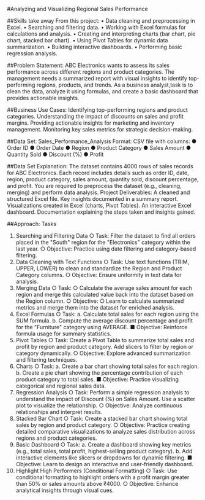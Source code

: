 #Analyzing and Visualizing Regional Sales Performance

##Skills take away From  this project:
•	Data cleaning and preprocessing in Excel.
•	Searching and filtering data.
•	Working with Excel formulas for calculations and analysis.
•	Creating and interpreting charts (bar chart, pie chart, stacked bar chart).
•	Using Pivot Tables for dynamic data summarization.
•	Building interactive dashboards.
•	Performing basic regression analysis.

##Problem Statement:
ABC Electronics wants to assess its sales performance across different regions and product categories. The management needs a summarized report with visual insights to identify top-performing regions, products, and trends. As a business analyst,task is to clean the data, analyze it using formulas, and create a basic dashboard that provides actionable insights.

##Business Use Cases:
Identifying top-performing regions and product categories.
Understanding the impact of discounts on sales and profit margins.
Providing actionable insights for marketing and inventory management.
Monitoring key sales metrics for strategic decision-making.

##Data Set:
Sales_Performance_Analysis
Format: CSV file with columns:
●	Order ID
●	Order Date
●	Region
●	Product Category
●	Sales Amount
●	Quantity Sold
●	Discount (%)
●	Profit

##Data Set Explanation:
The dataset contains 4000 rows of sales records for ABC Electronics. Each record includes details such as order ID, date, region, product category, sales amount, quantity sold, discount percentage, and profit. You are required to preprocess the dataset (e.g., cleaning, merging) and perform data analysis.
Project Deliverables:
A cleaned and structured Excel file.
Key insights documented in a summary report.
Visualizations created in Excel (charts, Pivot Tables).
An interactive Excel dashboard.
Documentation explaining the steps taken and insights gained.

##Approach:
Tasks
1.	Searching and Filtering Data
○	Task: Filter the dataset to find all orders placed in the "South" region for the "Electronics" category within the last year.
○	Objective: Practice using date filtering and category-based filtering.
2.	Data Cleaning with Text Functions
○	Task: Use text functions (TRIM, UPPER, LOWER) to clean and standardize the Region and Product Category columns.
○	Objective: Ensure uniformity in text data for analysis.
3.	Merging Data
○	Task:
○	Calculate the average sales amount for each region and merge this calculated value back into the dataset based on the Region column.
○	Objective:
○	Learn to calculate summarized metrics and merge them into the dataset for enriched analysis.
4.	Excel Formulas
○	Task:
a. Calculate total sales for each region using the SUM formula.
b. Compute the average discount percentage and profit for the "Furniture" category using AVERAGE.
■	Objective: Reinforce formula usage for summary statistics.
5.	Pivot Tables
○	Task: Create a Pivot Table to summarize total sales and profit by region and product category. Add slicers to filter by region or category dynamically.
○	Objective: Explore advanced summarization and filtering techniques.
6.	Charts
○	Task:
a. Create a bar chart showing total sales for each region.
b. Create a pie chart showing the percentage contribution of each product category to total sales.
■	Objective: Practice visualizing categorical and regional sales data.
7.	Regression Analysis
○	Task: Perform a simple regression analysis to understand the impact of Discount (%) on Sales Amount. Use a scatter plot to visualize the relationship.
○	Objective: Analyze continuous relationships and interpret results.
8.	Stacked Bar Chart
○	Task: Create a stacked bar chart showing total sales by region and product category.
○	Objective: Practice creating detailed comparative visualizations to analyze sales distribution across regions and product categories.
9.	Basic Dashboard
○	Task:
a. Create a dashboard showing key metrics (e.g., total sales, total profit, highest-selling product category).
b. Add interactive elements like slicers or dropdowns for dynamic filtering.
■	Objective: Learn to design an interactive and user-friendly dashboard.
10.	Highlight High Performers (Conditional Formatting)
○	Task: Use conditional formatting to highlight orders with a profit margin greater than 50% or sales amounts above ₹4000.
○	Objective: Enhance analytical insights through visual cues.



